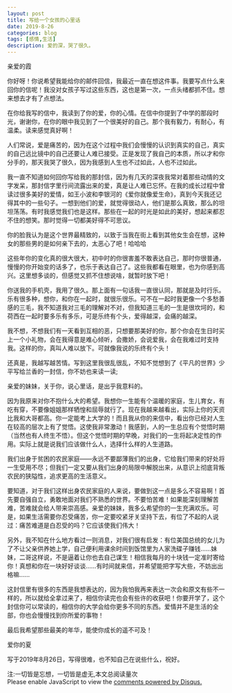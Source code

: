 ```yaml
---
layout: post
title: 写给一个女孩的心里话
date: 2019-8-26
categories: blog
tags: [感情,生活]
description: 爱的深，哭了很久。
---
```



亲爱的霞

你好呀！你说希望我能给你的邮件回信，我最近一直在想这件事。我要写点什么来回你的信呢！我没对女孩子写过这些东西，这也是第一次，一点头绪都抓不住。想来想去才有了点想法。

在你给我写的信中，我读到了你的爱，你的心情。在信中你提到了中学的那段时光，谢谢你，在你的眼中我见到了一个很美好的自己。那个我有毅力，有耐心，有温柔。读来感觉真好啊！

人们常说，爱是痛苦的，因为在这个过程中我们会慢慢的认识到真实的自己，真实的自己远比镜中的自己还要让人难已接受。正是发现了我自己的本质，所以才和你分手的，那天我哭了很久，因为我感到人生也不过如此，人也不过如此。

我一直不知道如何回你写给我的那封信，因为有几天的深夜我常对着那些动情的文字发呆，那封信字里行间流露出来的爱，真是让人难已忘怀。在我的成长过程中曾读过很多美好的爱情，如王小波和李银河的《爱你就像爱生命》，真到今天我还记得其中的一些句子。一想到他们的爱，就觉得很动人，他们是那么真致，那么的坦坦荡荡。有时我感觉我们也是这样。那些在一起的时光是如此的美好，想起来都忍不住的想笑。那时觉得一切都美好得不可思议。

你的脸我认为是这个世界最精致的，以致于当我在街上看到其他女生会在想，这种女的那些男的是如何亲下去的，太恶心了吧！哈哈哈

这些年你的变化真的很大很大，初中时的你很害羞不敢表达自己，那时你很普通，慢慢的你开始变的话多了，也乐于表达自己了。这些我都看在眼里，也为你感到高兴。这里想多谈的，但感觉又抓不住想说啥，就暂时放下吧！

你送我的手机壳，我用了很久。那上面有一句话我一直很认同，那就是及时行乐。乐有很多种，想你，和你在一起时，就很乐很乐。可不在一起时我更像一个多愁善感的三毛，我不知道我对三毛的理解对不对，但我知道三毛的一生是很坎坷的，和荷西在一起时要多乐有多乐，可是乐终有个头，爱得越深，会痛的越深。

我不想，不想我们有一天看到互相的恶，只想要那美好的你，那个你会在生日时买上一个小礼物，会在我得意是难心倾听，会撒娇，会说爱我，会在我难过时支持我。这样的你，真叫人难以放下。可就像我说的乐终有个头！

还真是，我越写越苦情。写到这里我很乱很乱，不知不觉想到了《平凡的世界》少平写给兰香的一封信，你不妨也来读一读;

亲爱的妹妹，关于你，说心里话，是出乎我意料的。

因为我原来对你不抱什么大的希望。我想你一生能有个温暖的家庭，生儿育女，有吃有穿，不要像姐姐那样牺惶和屈辱就行了。现在我越来越看出，实际上你的天资比我和大哥都高。你一定能考上大学的！而且我从你的来信中，看出你已经对人生在较高的层次上有了觉悟。这使我非常激动！我感到，人的一生总应有个觉悟时期（当然也有人终生不悟）。但这个觉悟时期的早晚，对我们的一生将起决定性的作用。实际上就是说我们应该做什么人，选择什么样的人生道路。

我们出身于贫困的农民家庭——永远不要鄙薄我们的出身，它给我们带来的好处将一生受用不尽；但我们一定又要从我们出身的局限中解脱出来，从意识上彻底背叛农民的狭隘性，追求更高的生活意义。

要知道，对于我们这样出身农民家庭的人来说，要做到这一点是多么不容易啊！首先要自强自立，勇敢地面对我们不熟悉的世界。不要怕苦难！如果能深刻理解苦难，苦难就会给人带来崇高感。亲爱的妹妹，我多么希望你的一生充满欢乐。可是，如果生活需要你忍受痛苦，你一定要咬紧牙关坚持下去，有位了不起的人说过：痛苦难道是白忍受的吗？它应该使我们伟大！

另外，我不知在什么地方看过一则消息，对我们很有启发：有位美国总统的女儿为了不让父亲供养她上学，自己便利用课余时间到饭馆里为人家洗碟子赚钱……妹妹，二哥这样说，不是逼着让你也去自己谋生！相信我每月的十块钱一定准时寄给你！真想和你在一块好好谈谈……有时间就来信，并希望能把字写大些，不妨出出格嘛……

这封信里有很多的东西是我想表达的，因为我怕我再来表达一次会和原文有些不一样的，所以就给全拿过来了，相信你读完也会有些许的收获吧！你要开学了，这个封信你可以常读的，相信你的大学会给你更多不同的东西。爱情并不是生活的全部，你也会慢慢找到你所爱的事物！

最后我希望那些最美的年华，能使你成长的遥不可及！

爱你的夏

写于2019年8月26日，写得很难，也不知自己在说些什么，祝好。


<span id="busuanzi_container_page_pv">
  注:一切皆是忘想，一切皆是虚无,本文总阅读量<span id="busuanzi_value_page_pv"></span>次
</span>


<script id="dsq-count-scr" src="//huiweishijie.disqus.com/count.js" async></script>

<div id="disqus_thread"></div>
<script>

/**
*  RECOMMENDED CONFIGURATION VARIABLES: EDIT AND UNCOMMENT THE SECTION BELOW TO INSERT DYNAMIC VALUES FROM YOUR PLATFORM OR CMS.
*  LEARN WHY DEFINING THESE VARIABLES IS IMPORTANT: https://disqus.com/admin/universalcode/#configuration-variables*/
/*
var disqus_config = function () {
this.page.url = PAGE_URL;  // Replace PAGE_URL with your page's canonical URL variable
this.page.identifier = PAGE_IDENTIFIER; // Replace PAGE_IDENTIFIER with your page's unique identifier variable
};
*/
(function() { // DON'T EDIT BELOW THIS LINE
var d = document, s = d.createElement('script');
s.src = 'https://huiweishijie.disqus.com/embed.js';
s.setAttribute('data-timestamp', +new Date());
(d.head || d.body).appendChild(s);
})();
</script>
<noscript>Please enable JavaScript to view the <a href="https://disqus.com/?ref_noscript">comments powered by Disqus.</a></noscript>







